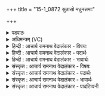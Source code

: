 +++
title = "15-1_0872 सुतासो मधुमत्तमाः"

+++
<details><summary>पदपाठः</summary>

सु꣣ता꣡सः꣢। म꣡धु꣢꣯मत्तमाः। सो꣡माः꣢꣯। इ꣡न्द्रा꣢꣯य। म꣣न्दि꣡नः꣢। प꣣वि꣡त्र꣢वन्तः। अ꣣क्षरन्। देवा꣣न्। ग꣡च्छ꣢꣯न्तु। वः। म꣡दाः꣢꣯। ८७२।
</details>

<details><summary>अधिमन्त्रम् (VC)</summary>

- पवमानः सोमः
- ययातिर्नाहुषः
- अनुष्टुप्
- गान्धारः
</details>

<details><summary>हिन्दी : आचार्य रामनाथ वेदालंकार - विषयः</summary>

प्रथम ऋचा की पूर्वार्चिक में ५४७ क्रमाङ्क पर परमानन्द-रस के विषय में व्याख्या हो चुकी है। यहाँ ज्ञानरस का विषय वर्णित है।
</details>

<details><summary>हिन्दी : आचार्य रामनाथ वेदालंकार - पदार्थः</summary>

पदार्थान्वय -  (मधुमत्तमाः) अतिशय मधुर, (मन्दिनः) आनन्दजनक (सोमाः) ज्ञान-रस (इन्द्राय) शिष्य के जीवात्मा के लिए (सुतासः) आचार्य द्वारा अभिषुत किये गये हैं। (पवित्रवन्तः) पवित्र मन से सम्बद्ध वे (अक्षरन्) आत्मा में क्षरित हो रहे हैं। हे शिष्यो ! (वः मदाः) तुम्हें आनन्दित करनेवाले वे ज्ञान-रस (देवान्) दिव्य गुणोंवाले दूसरे लोगों को भी (गच्छन्तु) प्राप्त हों ॥१॥
</details>

<details><summary>हिन्दी : आचार्य रामनाथ वेदालंकार - भावार्थः</summary>

भावार्थ -  सुयोग्य गुरुओं से मधुर पद्धति द्वारा पढ़ाये गये शिष्य ज्ञानी स्नातक होकर,बाहर जाकर अन्य जनों को भी विद्यादान करें ॥१॥
</details>

<details><summary>संस्कृत : आचार्य रामनाथ वेदालंकार - विषयः</summary>

तत्र प्रथमा ऋक् पूर्वार्चिके ५४७ क्रमाङ्के परमानन्दरसविषये व्याख्याता। अत्र ज्ञानरसविषयो वर्ण्यते।
</details>

<details><summary>संस्कृत : आचार्य रामनाथ वेदालंकार - पदार्थः</summary>

पदार्थान्वय -  (मधुमत्तमाः) अतिशयेन मधुराः, (मन्दिनः) आनन्दजनकाः (सोमाः) ज्ञानरसाः (इन्द्राय) शिष्यस्य जीवात्मने(सुतासः) आचार्येण अभिषुताः सन्ति। (पवित्रवन्तः) पवित्रेण मनसा सम्बद्धाः ते (अक्षरन्) आत्मनि क्षरन्ति। हे शिष्याः ! (वः मदाः) युष्माकं मदकराः ते ज्ञानरसाः (देवान्) दिव्यगुणयुक्तान् अन्यान् जनान् अपि (गच्छन्तु) प्राप्नुवन्तु ॥१॥
</details>

<details><summary>संस्कृत : आचार्य रामनाथ वेदालंकार - भावार्थः</summary>

भावार्थ -  सुयोग्यैर्गुरुभिर्मधुरपद्धत्या पाठिताः शिष्या ज्ञानवन्तः स्नातका भूत्वा बहिर्गत्वाऽन्येभ्यो जनेभ्यो विद्यादानं कुर्युः ॥१॥
</details>

<details><summary>संस्कृत : आचार्य रामनाथ वेदालंकार - पादटिप्पनी</summary>

टिप्पनी -   २. ऋ० ९।१०१।४,साम० ५४७,अथ० २०।१३७।४।
</details>